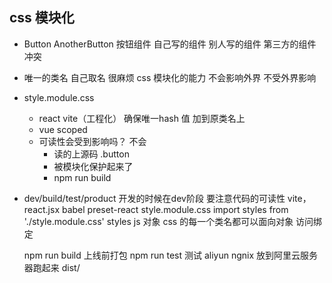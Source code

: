 ## css 模块化
- Button AnotherButton 按钮组件
    自己写的组件
    别人写的组件
    第三方的组件
    冲突
- 唯一的类名
    自己取名 很麻烦
    css 模块化的能力 
    不会影响外界
    不受外界影响
- style.module.css
    - react vite（工程化）
         确保唯一hash 值 加到原类名上
    - vue scoped 
    - 可读性会受到影响吗？ 
        不会 
        - 读的上源码 .button
        - 被模块化保护起来了 
        - npm run build
- dev/build/test/product
    开发的时候在dev阶段 要注意代码的可读性
    vite，react.jsx  babel preset-react
    style.module.css
    import styles from './style.module.css'
    styles js 对象 css 的每一个类名都可以面向对象 访问绑定

    npm run build 上线前打包
    npm run test 测试
    aliyun ngnix 放到阿里云服务器跑起来 dist/
    
        